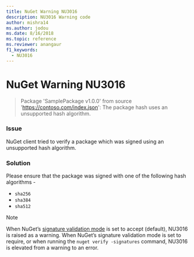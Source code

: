 ```yaml
---
title: NuGet Warning NU3016
description: NU3016 Warning code
author: mishra14
ms.author: jodou
ms.date: 8/16/2018
ms.topic: reference
ms.reviewer: anangaur
f1_keywords: 
  - NU3016
---
```


# NuGet Warning NU3016

> Package 'SamplePackage v1.0.0' from source 'https://contoso.com/index.json': The package hash uses an unsupported hash algorithm.

### Issue

NuGet client tried to verify a package which was signed using an unsupported hash algorithm.


### Solution

Please ensure that the package was signed  with one of the following hash algorithms - 
* `sha256`
* `sha384`
* `sha512`


> [!Note]
> When NuGet’s [signature validation mode](../../consume-packages/installing-signed-packages.md#configure-package-signature-requirements) is set to accept (default), NU3016 is raised as a warning. 
> When NuGet’s signature validation mode is set to require, or when running the `nuget verify -signatures` command, NU3016 is elevated from a warning to an error. 
